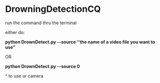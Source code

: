 # DrowningDetectionCQ

run the command thru the terminal

either do:

**python DrownDetect.py --source ''the name of a video file you want to use"**

OR

**python DrownDetect.py --source 0**

^
to use ur camera
